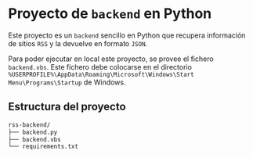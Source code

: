 # Proyecto de `backend` en Python

Este proyecto es un `backend` sencillo en Python que recupera información de sitios `RSS` y la devuelve en formato `JSON`.

Para poder ejecutar en local este proyecto, se provee el fichero `backend.vbs`. Este fichero debe colocarse en el directorio `%USERPROFILE%\AppData\Roaming\Microsoft\Windows\Start Menu\Programs\Startup` de Windows.

## Estructura del proyecto

```bash
rss-backend/
├── backend.py
├── backend.vbs
└── requirements.txt
```
